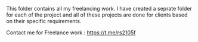 This folder contains all my freelancing work. I have created a seprate folder for each of the project and all of these projects are done for clients based on their specific requirements.   

Contact me for Freelance work : https://t.me/rs2105f
